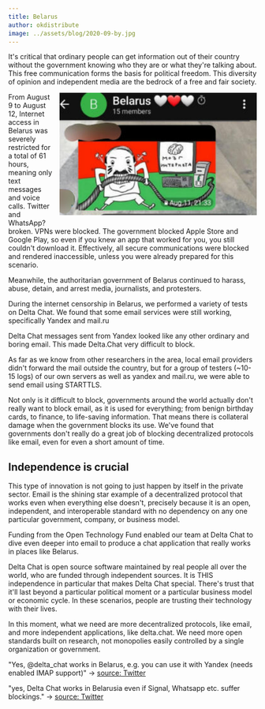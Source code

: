 ```yaml
---
title: Belarus
author: okdistribute
image: ../assets/blog/2020-09-by.jpg
---
```


It's critical that ordinary people can get information out of their country without the government knowing who they are or what they're talking about. This free communication forms the basis for political freedom. This diversity of opinion and independent media are the bedrock of a free and fair society.

<img src="../assets/blog/2020-09-by.jpg" width="400" style="float:right; clear:both; margin-left:1em; margin-bottom:1em;" alt="" />
From August 9 to August 12, Internet access in Belarus was severely restricted for a total of 61 hours, meaning only text messages and voice calls. Twitter and WhatsApp? broken. VPNs were blocked. The government blocked Apple Store and Google Play, so even if you knew an app that worked for you, you still couldn't download it. Effectively, all secure communications were blocked and rendered inaccessible, unless you were already prepared for this scenario.

Meanwhile, the authoritarian government of Belarus continued to harass, abuse, detain, and arrest media, journalists, and protesters. 

During the internet censorship in Belarus, we performed a variety of tests on Delta Chat. We found that some email services were still working, specifically Yandex and mail.ru

Delta Chat messages sent from Yandex looked like any other ordinary and boring email. This made Delta.Chat very difficult to block.

As far as we know from other researchers in the area, local email providers didn't forward the mail outside the country, but for a group of testers (~10-15 logs) of our own servers as well as yandex and mail.ru, we were able to send email using STARTTLS.

Not only is it difficult to block, governments around the world actually don't really want to block email, as it is used for everything; from benign birthday cards, to finance, to life-saving information. That means there is collateral damage when the government blocks its use. We've found that governments don't really do a great job of blocking decentralized protocols like email, even for even a short amount of time.


## Independence is crucial

This type of innovation is not going to just happen by itself in the private sector. Email is the shining star example of a decentralized protocol that works even when everything else doesn't, precisely because it is an open, independent, and interoperable standard with no dependency on any one particular government, company, or business model.

Funding from the Open Technology Fund enabled our team at Delta Chat to dive even deeper into email to produce a chat application that really works in places like Belarus.

Delta Chat is open source software maintained by real people all over the world, who are funded through independent sources. It is THIS independence in particular that makes Delta Chat special. There's trust that it'll last beyond a particular political moment or a particular business model or economic cycle. In these scenarios, people are trusting their technology with their lives.


In this moment, what we need are more decentralized protocols, like email, and more independent applications, like delta.chat. We need more open standards built on research, not monopolies easily controlled by a single organization or government.



"Yes, @delta_chat works in Belarus, e.g. you can use it with Yandex (needs enabled IMAP support)"
-> [source: Twitter](https://nitter.net/delta_chat/status/1293454056661356546)

"yes, Delta Chat works in Belarusia even if Signal, Whatsapp etc. suffer blockings."
-> [source: Twitter](https://nitter.net/delta_chat/status/1293456217248079872)

